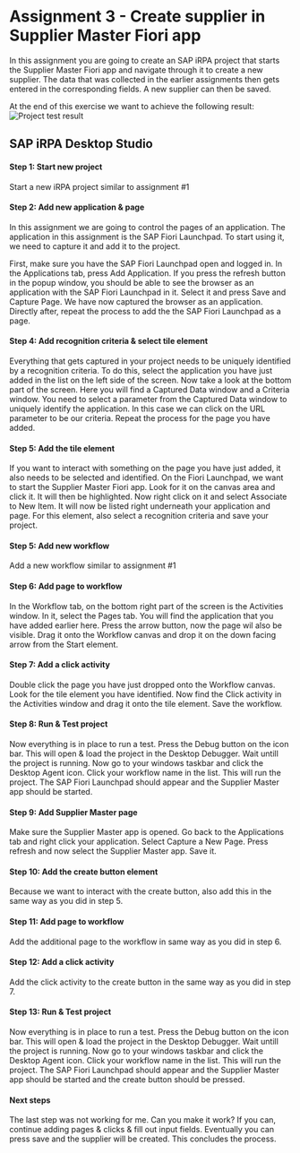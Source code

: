 # Assignment 3 - Create supplier in Supplier Master Fiori app
In this assignment you are going to create an SAP iRPA project that starts the Supplier Master Fiori app and navigate through it to create a new supplier. The data that was collected in the earlier assignments then gets entered in the corresponding fields. A new supplier can then be saved.

At the end of this exercise we want to achieve the following result:
![Project test result]()

## SAP iRPA Desktop Studio

#### Step 1: Start new project
Start a new iRPA project similar to assignment #1

#### Step 2: Add new application & page
In this assignment we are going to control the pages of an application. The application in this assignment is the SAP Fiori Launchpad. To start using it, we need to capture it and add it to the project. 

First, make sure you have the SAP Fiori Launchpad open and logged in. In the Applications tab, press Add Application. If you press the refresh button in the popup window, you should be able to see the browser as an application with the SAP Fiori Launchpad in it. Select it and press Save and Capture Page. We have now captured the browser as an application. Directly after, repeat the process to add the the SAP Fiori Launchpad as a page.

#### Step 4: Add recognition criteria & select tile element
Everything that gets captured in your project needs to be uniquely identified by a recognition criteria. To do this, select the application you have just added in the list on the left side of the screen. Now take a look at the bottom part of the screen. Here you will find a Captured Data window and a Criteria window. You need to select a parameter from the Captured Data window to uniquely identify the application. In this case we can click on the URL parameter to be our criteria. Repeat the process for the page you have added.

#### Step 5: Add the tile element
If you want to interact with something on the page you have just added, it also needs to be selected and identified. On the Fiori Launchpad, we want to start the Supplier Master Fiori app. Look for it on the canvas area and click it. It will then be highlighted. Now right click on it and select Associate to New Item. It will now be listed right underneath your application and page. For this element, also select a recognition criteria and save your project.

#### Step 5: Add new workflow
Add a new workflow similar to assignment #1

#### Step 6: Add page to workflow
In the Workflow tab, on the bottom right part of the screen is the Activities window. In it, select the Pages tab. You will find the application that you have added earlier here. Press the arrow button, now the page wil also be visible. Drag it onto the Workflow canvas and drop it on the down facing arrow from the Start element.

#### Step 7: Add a click activity
Double click the page you have just dropped onto the Workflow canvas. Look for the tile element you have identified. Now find the Click activity in the Activities window and drag it onto the tile element. Save the workflow.

#### Step 8: Run & Test project
Now everything is in place to run a test. Press the Debug button on the icon bar. This will open & load the project in the Desktop Debugger. Wait untill the project is running. Now go to your windows taskbar and click the Desktop Agent icon. Click your workflow name in the list. This will run the project. The SAP Fiori Launchpad should appear and the Supplier Master app should be started.

#### Step 9: Add Supplier Master page
Make sure the Supplier Master app is opened. Go back to the Applications tab and right click your application. Select Capture a New Page. Press refresh and now select the Supplier Master app. Save it.

#### Step 10: Add the create button element
Because we want to interact with the create button, also add this in the same way as you did in step 5.

#### Step 11: Add page to workflow
Add the additional page to the workflow in same way as you did in step 6.

#### Step 12: Add a click activity
Add the click activity to the create button in the same way as you did in step 7.

#### Step 13: Run & Test project
Now everything is in place to run a test. Press the Debug button on the icon bar. This will open & load the project in the Desktop Debugger. Wait untill the project is running. Now go to your windows taskbar and click the Desktop Agent icon. Click your workflow name in the list. This will run the project. The SAP Fiori Launchpad should appear and the Supplier Master app should be started and the create button should be pressed.

#### Next steps
The last step was not working for me. Can you make it work? If you can, continue adding pages & clicks & fill out input fields. Eventually you can press save and the supplier will be created. This concludes the process.


